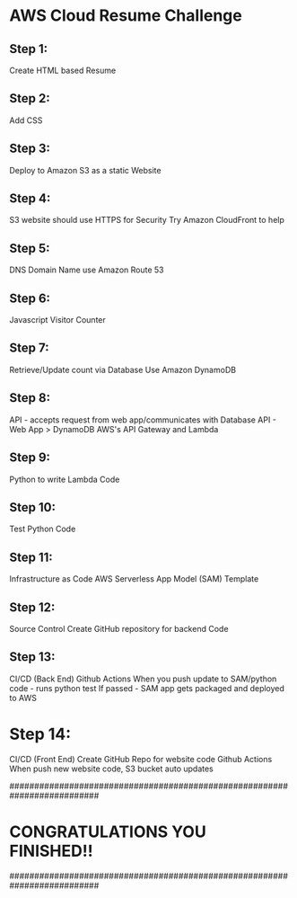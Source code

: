 # AWS Cloud Resume Challenge

## Step 1:
  Create HTML based Resume
  
## Step 2:
 Add CSS

## Step 3:
  Deploy to Amazon S3 as a static Website
  
## Step 4:
  S3 website should use HTTPS for Security
  Try Amazon CloudFront to help
  
## Step 5:
  DNS Domain Name
  use Amazon Route 53
  
## Step 6:
  Javascript Visitor Counter
  
## Step 7:
  Retrieve/Update count via Database
  Use Amazon DynamoDB
  
## Step 8:
  API - accepts request from web app/communicates with Database
  API - Web App > DynamoDB
  AWS's API Gateway and Lambda
  
## Step 9:
  Python to write Lambda Code
  
## Step 10:
  Test Python Code
  
## Step 11:
  Infrastructure as Code
  AWS Serverless App Model (SAM) Template
  
## Step 12:
  Source Control
  Create GitHub repository for backend Code
  
## Step 13:
  CI/CD (Back End)
  Github Actions
  When you push update to SAM/python code - runs python test
  If passed - SAM app gets packaged and deployed to AWS
  
# Step 14:
   CI/CD (Front End)
   Create GitHub Repo for website code
   Github Actions
   When push new website code, S3 bucket auto updates
   
 ##########################################################################
 
 # CONGRATULATIONS YOU FINISHED!!
 
 ##########################################################################
